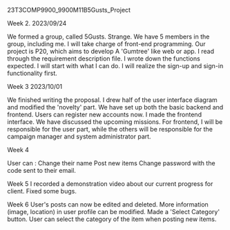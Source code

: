 23T3COMP9900_9900M11B5Gusts_Project

Week 2. 2023/09/24

We formed a group, called 5Gusts. Strange. We have 5 members in the group, including me. I will take charge of front-end programming.
Our project is P20, which aims to develop A 'Gumtree' like web or app. I read through the requirement description file. I wrote down the functions expected.
I will start with what I can do. I will realize the sign-up and sign-in functionality first.




Week 3 2023/10/01

We finished writing the proposal. I drew half of the user interface diagram and modified the 'novelty' part. 
We have set up both the basic backend and frontend. Users can register new accounts now. I made the frontend interface.
We have discussed the upcoming missions. For frontend, I will be responsible for the user part, while the others will be responsible for the campaign manager and system administrator part.


Week 4

User can :
Change their name
Post new items
Change password with the code sent to their email.


Week 5
I recorded a demonstration video about our current progress for client. 
Fixed some bugs.

Week 6
User's posts can now be edited and deleted.
More information (image, location) in user profile can be modified. 
Made a 'Select Category' button. 
User can select the category of the item when posting new items. 

